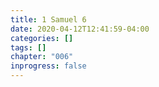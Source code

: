 ```yaml
---
title: 1 Samuel 6
date: 2020-04-12T12:41:59-04:00
categories: []
tags: []
chapter: "006"
inprogress: false
---
```


